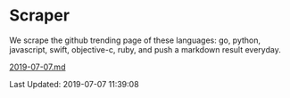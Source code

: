 # Scraper

We scrape the github trending page of these languages: go, python, javascript, swift, objective-c, ruby, and push a markdown result everyday.

[2019-07-07.md](https://github.com/henson/Scraper/blob/master/2019-07-07.md)

Last Updated: 2019-07-07 11:39:08